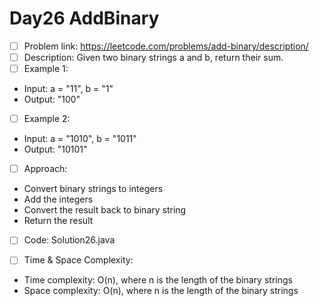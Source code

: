 # Day26 AddBinary

- [ ] Problem link: https://leetcode.com/problems/add-binary/description/
- [ ] Description: Given two binary strings a and b, return their sum.
- [ ] Example 1:
- Input: a = "11", b = "1"
- Output: "100"
- [ ] Example 2:
- Input: a = "1010", b = "1011"
- Output: "10101"

- [ ] Approach:
- Convert binary strings to integers
- Add the integers
- Convert the result back to binary string
- Return the result

- [ ] Code: Solution26.java

- [ ] Time & Space Complexity:
- Time complexity: O(n), where n is the length of the binary strings
- Space complexity: O(n), where n is the length of the binary strings

